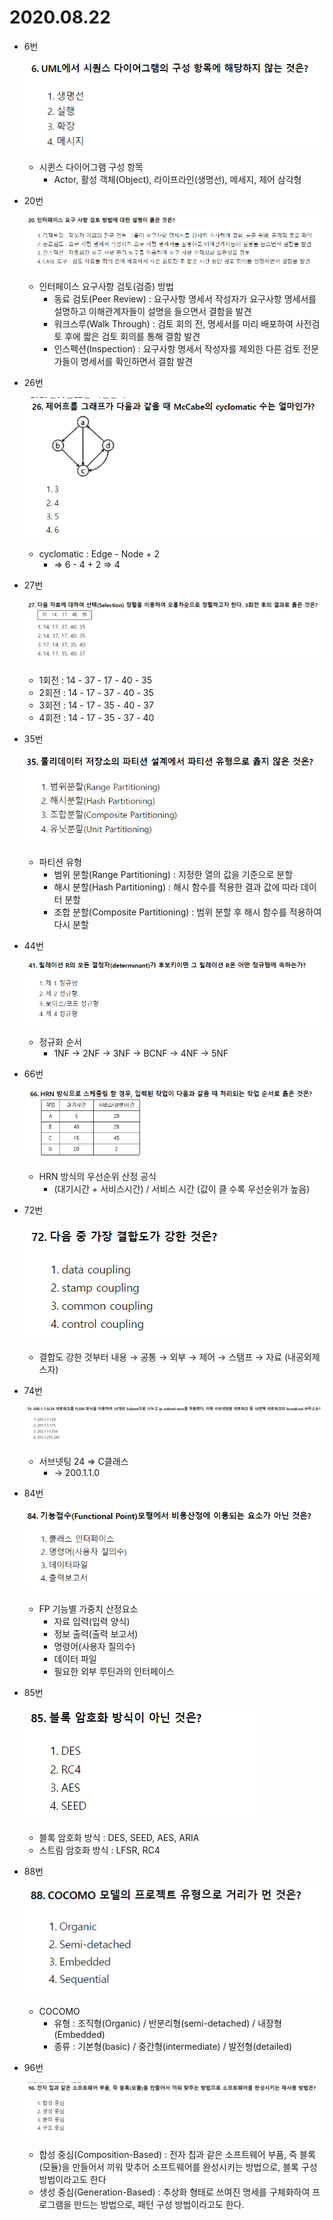# 2020.08.22

- 6번
    
    ![Untitled](2020_08_22/Untitled.png)
    
    - 시퀸스 다이어그램 구성 항목
        - Actor, 활성 객체(Object), 라이프라인(생명선), 메세지, 제어 삼각형
- 20번
    
    ![Untitled](2020_08_22/Untitled%201.png)
    
    - 인터페이스 요구사항 검토(검증) 방법
        - 동료 검토(Peer Review) : 요구사항 명세서 작성자가 요구사항 명세서를 설명하고 이해관계자들이 설명을 들으면서 결함을 발견
        - 워크스루(Walk Through) : 검토 회의 전, 명세서를 미리 배포하여 사전검토 후에 짧은 검토 회의를 통해 결함 발견
        - 인스펙션(Inspection) : 요구사항 명세서 작성자를 제외한 다른 검토 전문가들이 명세서를 확인하면서 결함 발견
- 26번
    
    ![Untitled](2020_08_22/Untitled%202.png)
    
    - cyclomatic : Edge - Node + 2
        - ⇒ 6 - 4 + 2 ⇒ 4
- 27번
    
    ![Untitled](2020_08_22/Untitled%203.png)
    
    - 1회전 : 14 - 37 - 17 - 40 - 35
    - 2회전 : 14 - 17 - 37 - 40 - 35
    - 3회전 : 14 - 17 - 35 - 40 - 37
    - 4회전 : 14 - 17 - 35 - 37 - 40
- 35번
    
    ![Untitled](2020_08_22/Untitled%204.png)
    
    - 파티션 유형
        - 범위 분할(Range Partitioning) : 지정한 열의 값을 기준으로 분할
        - 해시 분할(Hash Partitioning) : 해시 함수를 적용한 결과 값에 따라 데이터 분할
        - 조합 분할(Composite Partitioning) : 범위 분할 후 해시 함수를 적용하여 다시 분할
- 44번
    
    ![Untitled](2020_08_22/Untitled%205.png)
    
    - 정규화 순서
        - 1NF → 2NF → 3NF → BCNF → 4NF → 5NF
- 66번
    
    ![Untitled](2020_08_22/Untitled%206.png)
    
    - HRN 방식의 우선순위 산정 공식
        - (대기시간 + 서비스시간) / 서비스 시간 (값이 클 수록 우선순위가 높음)
- 72번
    
    ![Untitled](2020_08_22/Untitled%207.png)
    
    - 결합도 강한 것부터 내용 → 공통 → 외부 → 제어 → 스탬프 → 자료 (내공외제스자)
- 74번
    
    ![Untitled](2020_08_22/Untitled%208.png)
    
    - 서브넷팅 24 ⇒ C클래스
        - → 200.1.1.0
- 84번
    
    ![Untitled](2020_08_22/Untitled%209.png)
    
    - FP 기능별 가중치 산정요소
        - 자료 입력(입력 양식)
        - 정보 출력(출력 보고서)
        - 명령어(사용자 질의수)
        - 데이터 파일
        - 필요한 외부 루틴과의 인터페이스
- 85번
    
    ![Untitled](2020_08_22/Untitled%2010.png)
    
    - 블록 암호화 방식 : DES, SEED, AES, ARIA
    - 스트림 암호화 방식 : LFSR, RC4
- 88번
    
    ![Untitled](2020_08_22/Untitled%2011.png)
    
    - COCOMO
        - 유형 : 조직형(Organic) / 반분리형(semi-detached) / 내장형 (Embedded)
        - 종류 : 기본형(basic) / 중간형(intermediate) / 발전형(detailed)
- 96번
    
    ![Untitled](2020_08_22/Untitled%2012.png)
    
    - 합성 중심(Composition-Based) : 전자 칩과 같은 소프트웨어 부품, 즉 블록(모듈)을 만들어서 끼워 맞추어 소프트웨어를 완성시키는 방법으로, 블록 구성 방법이라고도 한다
    - 생성 중심(Generation-Based) : 추상화 형태로 쓰여진 명세를 구체화하여 프로그램을 만드는 방법으로, 패턴 구성 방법이라고도 한다.